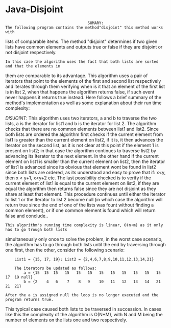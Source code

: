 # Java-Disjoint

 										SUMARY:
	The following program contains the method"disjoint" this method works with
lists of comparable items. The method "disjoint" determines if two given lists have common elements and 
outputs true or false if they are disjoint or not disjoint respectively.

	In this case the algorithm uses the fact that both lists are sorted and that the elements in 
them are comparable to its advantage.
	This algorithm uses a pair of iterators that point to the elements of the first and second list 
respectively and iterates through them verifying when is it that an element of the first list is in list 2, 
when that happens the algorithm returns false, if such event never happens it returns true instead.
	Here follows a brief summary of the method's implementation as well as some explanation about their
run time complexity:

 *DISJOINT*:
	This algorithm uses two iterators, a and b to traverse the two lists, a is the iterator for list1 
and b is the iterator for list 2. The algorithm checks that there are no common elements between list1
and list2. Since both lists are ordered the algorithm first checks if the current element from list1 
is greater than the current element on list2, if it is, it then advances the Iterator on the second list,
as it is not clear at this point if the element 1 is present on list2; in that case the algorithm continues
to traverse list2 by advancing its Iterator to the next element.
 	In the other hand if the current element on list1 is smaller than the current element on list2, then
the iterator of list1 is advanced since its obvious that element wont be found in list2 since both lists 
are ordered, as its understood and easy to prove that if: x<y, then x < y+1, x<y+2 etc. 
	The last possibility checked is to verify if the current element of list1 is equal to the current 
element on list2, if they are equal the algorithm then returns false since they are not disjoint as they 
share at least that element. 
	This procedure continues until either the Iterator to list 1 or the Iterator to list 2 become null (in
which case the algorithm will return true since the end of one of the lists was fount without finding a common
element), or if one common element is found which will return false and conclude.. 

	This algorithm's running time complexity is linear, O(n+m) as it only has to go trough both lists 
simultaneously only once to solve the problem, in the worst case scenario, the algorithm has to go through both
lists until the end by traversing through one first, then the other, consider the following scenario:

		List1 = {15, 17, 19}; List2 = {2,4,6,7,8,9,10,11,12,13,14,21}

		The iterators be updated as follows:
			a = {15  15  15   15   15   15   15   15   15   15   15   15  17  19 null}
			b = {2    4   6    7    8   9    10   11   12   13   14   21  21  21}

	After the a is assigned null the loop is no longer executed and the program returns true.
This typical case caused both lists to be traversed in succession. In cases like this the complexity of 
the algorithm is O(N+M), with N and M being the number of elements on the lists one and two respectively.
